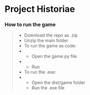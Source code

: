 # Project Historiae

### How to run the game
> - Download the repo as .zip
> - Unzip the main folder
> - To run the game as code:
> - - Open the game.py file
> - - Run
> - To run the .exe:
> - - Open the dist/game folder
>   - Run the .exe file

